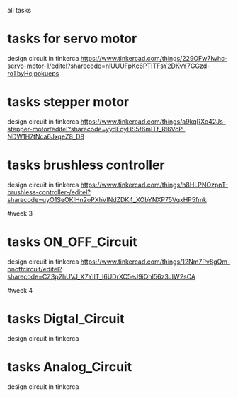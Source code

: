 all tasks

# tasks for servo motor
design circuit in tinkerca
https://www.tinkercad.com/things/229OFw7Iwhc-servo-mptor-1/editel?sharecode=nlUUUFpKc6PTITFsY2DKvY7GGzd-roTbyHcjpokueps

# tasks stepper motor
design circuit in tinkerca
https://www.tinkercad.com/things/a9kqRXo42Js-stepper-motor/editel?sharecode=yydEoyHS5f6mITf_Rl6VcP-NDW1H7tNca6JxqeZ8_D8

# tasks brushless controller
design circuit in tinkerca
https://www.tinkercad.com/things/h8HLPNOzpnT-brushless-controller-/editel?sharecode=uyO1SeOKIHn2oPXhVlNdZDK4_XObYNXP75VqxHP5fmk

#week 3
# tasks ON_OFF_Circuit
design circuit in tinkerca
https://www.tinkercad.com/things/12Nm7Pv8gQm-onoffcircuit/editel?sharecode=CZ3p2hUVJ_X7YIlT_l6UDrXC5eJ9iQhI56z3JIW2sCA

#week 4
# tasks Digtal_Circuit
design circuit in tinkerca


# tasks Analog_Circuit
design circuit in tinkerca

